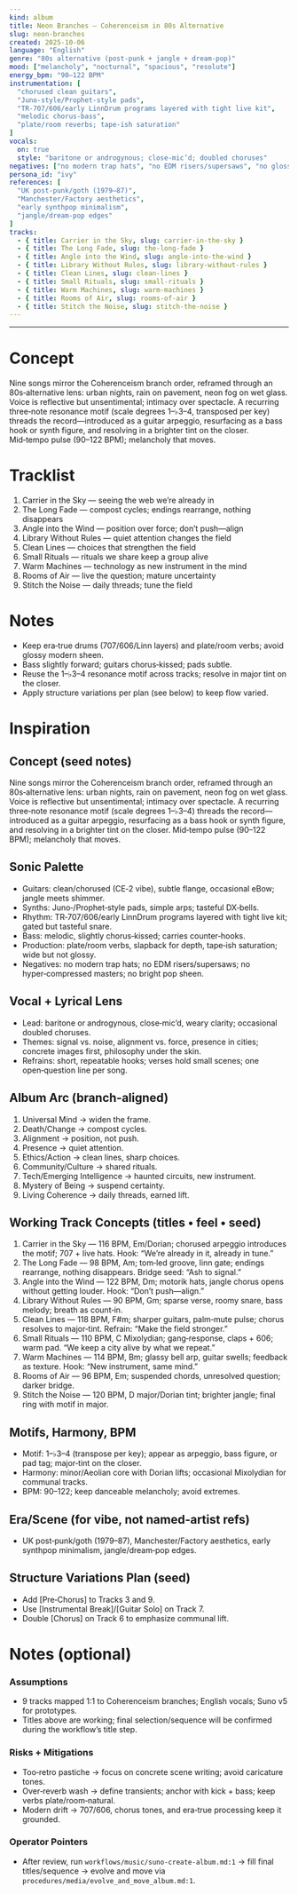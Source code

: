 ```yaml
---
kind: album
title: Neon Branches — Coherenceism in 80s Alternative
slug: neon-branches
created: 2025-10-06
language: "English"
genre: "80s alternative (post‑punk + jangle + dream‑pop)"
mood: ["melancholy", "nocturnal", "spacious", "resolute"]
energy_bpm: "90–122 BPM"
instrumentation: [
  "chorused clean guitars",
  "Juno‑style/Prophet‑style pads",
  "TR‑707/606/early LinnDrum programs layered with tight live kit",
  "melodic chorus‑bass",
  "plate/room reverbs; tape‑ish saturation"
]
vocals:
  on: true
  style: "baritone or androgynous; close‑mic’d; doubled choruses"
negatives: ["no modern trap hats", "no EDM risers/supersaws", "no glossy pop shine", "no auto‑tune sheen"]
persona_id: "ivy"
references: [
  "UK post‑punk/goth (1979–87)",
  "Manchester/Factory aesthetics",
  "early synthpop minimalism",
  "jangle/dream‑pop edges"
]
tracks:
  - { title: Carrier in the Sky, slug: carrier-in-the-sky }
  - { title: The Long Fade, slug: the-long-fade }
  - { title: Angle into the Wind, slug: angle-into-the-wind }
  - { title: Library Without Rules, slug: library-without-rules }
  - { title: Clean Lines, slug: clean-lines }
  - { title: Small Rituals, slug: small-rituals }
  - { title: Warm Machines, slug: warm-machines }
  - { title: Rooms of Air, slug: rooms-of-air }
  - { title: Stitch the Noise, slug: stitch-the-noise }
---
```


---

# Concept
Nine songs mirror the Coherenceism branch order, reframed through an 80s‑alternative lens: urban nights, rain on pavement, neon fog on wet glass. Voice is reflective but unsentimental; intimacy over spectacle. A recurring three‑note resonance motif (scale degrees 1–♭3–4, transposed per key) threads the record—introduced as a guitar arpeggio, resurfacing as a bass hook or synth figure, and resolving in a brighter tint on the closer. Mid‑tempo pulse (90–122 BPM); melancholy that moves.

# Tracklist
1. Carrier in the Sky — seeing the web we’re already in
2. The Long Fade — compost cycles; endings rearrange, nothing disappears
3. Angle into the Wind — position over force; don’t push—align
4. Library Without Rules — quiet attention changes the field
5. Clean Lines — choices that strengthen the field
6. Small Rituals — rituals we share keep a group alive
7. Warm Machines — technology as new instrument in the mind
8. Rooms of Air — live the question; mature uncertainty
9. Stitch the Noise — daily threads; tune the field

# Notes
- Keep era‑true drums (707/606/Linn layers) and plate/room verbs; avoid glossy modern sheen.
- Bass slightly forward; guitars chorus‑kissed; pads subtle.
- Reuse the 1–♭3–4 resonance motif across tracks; resolve in major tint on the closer.
- Apply structure variations per plan (see below) to keep flow varied.

# Inspiration

## Concept (seed notes)
Nine songs mirror the Coherenceism branch order, reframed through an 80s‑alternative lens: urban nights, rain on pavement, neon fog on wet glass. Voice is reflective but unsentimental; intimacy over spectacle. A recurring three‑note resonance motif (scale degrees 1–♭3–4) threads the record—introduced as a guitar arpeggio, resurfacing as a bass hook or synth figure, and resolving in a brighter tint on the closer. Mid‑tempo pulse (90–122 BPM); melancholy that moves.

## Sonic Palette
- Guitars: clean/chorused (CE‑2 vibe), subtle flange, occasional eBow; jangle meets shimmer.
- Synths: Juno‑/Prophet‑style pads, simple arps; tasteful DX‑bells.
- Rhythm: TR‑707/606/early LinnDrum programs layered with tight live kit; gated but tasteful snare.
- Bass: melodic, slightly chorus‑kissed; carries counter‑hooks.
- Production: plate/room verbs, slapback for depth, tape‑ish saturation; wide but not glossy.
- Negatives: no modern trap hats; no EDM risers/supersaws; no hyper‑compressed masters; no bright pop sheen.

## Vocal + Lyrical Lens
- Lead: baritone or androgynous, close‑mic’d, weary clarity; occasional doubled choruses.
- Themes: signal vs. noise, alignment vs. force, presence in cities; concrete images first, philosophy under the skin.
- Refrains: short, repeatable hooks; verses hold small scenes; one open‑question line per song.

## Album Arc (branch‑aligned)
1) Universal Mind → widen the frame.
2) Death/Change → compost cycles.
3) Alignment → position, not push.
4) Presence → quiet attention.
5) Ethics/Action → clean lines, sharp choices.
6) Community/Culture → shared rituals.
7) Tech/Emerging Intelligence → haunted circuits, new instrument.
8) Mystery of Being → suspend certainty.
9) Living Coherence → daily threads, earned lift.

## Working Track Concepts (titles • feel • seed)
1. Carrier in the Sky — 116 BPM, Em/Dorian; chorused arpeggio introduces the motif; 707 + live hats. Hook: “We’re already in it, already in tune.”
2. The Long Fade — 98 BPM, Am; tom‑led groove, linn gate; endings rearrange, nothing disappears. Bridge seed: “Ash to signal.”
3. Angle into the Wind — 122 BPM, Dm; motorik hats, jangle chorus opens without getting louder. Hook: “Don’t push—align.”
4. Library Without Rules — 90 BPM, Gm; sparse verse, roomy snare, bass melody; breath as count‑in.
5. Clean Lines — 118 BPM, F#m; sharper guitars, palm‑mute pulse; chorus resolves to major‑tint. Refrain: “Make the field stronger.”
6. Small Rituals — 110 BPM, C Mixolydian; gang‑response, claps + 606; warm pad. “We keep a city alive by what we repeat.”
7. Warm Machines — 114 BPM, Bm; glassy bell arp, guitar swells; feedback as texture. Hook: “New instrument, same mind.”
8. Rooms of Air — 96 BPM, Em; suspended chords, unresolved question; darker bridge.
9. Stitch the Noise — 120 BPM, D major/Dorian tint; brighter jangle; final ring with motif in major.

## Motifs, Harmony, BPM
- Motif: 1–♭3–4 (transpose per key); appear as arpeggio, bass figure, or pad tag; major‑tint on the closer.
- Harmony: minor/Aeolian core with Dorian lifts; occasional Mixolydian for communal tracks.
- BPM: 90–122; keep danceable melancholy; avoid extremes.

## Era/Scene (for vibe, not named‑artist refs)
- UK post‑punk/goth (1979–87), Manchester/Factory aesthetics, early synthpop minimalism, jangle/dream‑pop edges.

## Structure Variations Plan (seed)
- Add [Pre‑Chorus] to Tracks 3 and 9.
- Use [Instrumental Break]/[Guitar Solo] on Track 7.
- Double [Chorus] on Track 6 to emphasize communal lift.

# Notes (optional)

### Assumptions
- 9 tracks mapped 1:1 to Coherenceism branches; English vocals; Suno v5 for prototypes.
- Titles above are working; final selection/sequence will be confirmed during the workflow’s title step.

### Risks + Mitigations
- Too‑retro pastiche → focus on concrete scene writing; avoid caricature tones.
- Over‑reverb wash → define transients; anchor with kick + bass; keep verbs plate/room‑natural.
- Modern drift → 707/606, chorus tones, and era‑true processing keep it grounded.

### Operator Pointers
- After review, run `workflows/music/suno-create-album.md:1` → fill final titles/sequence → evolve and move via `procedures/media/evolve_and_move_album.md:1`.
